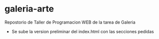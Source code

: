 # galeria-arte
Repostorio de Taller de Programacion WEB de la tarea de Galeria

- Se sube la version preliminar del index.html con las secciones pedidas 